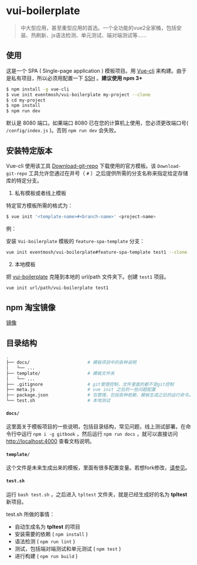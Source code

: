 # vui-boilerplate

> 中大型应用，甚至重型应用的首选。一个全功能的vue2全家桶，包括安装、热刷新、js语法检测、单元测试、端对端测试等……

## 使用

这是一个 SPA ( Single-page application ) 模板项目。用 [Vue-cli](https://github.com/vuejs/vue-cli) 来构建。由于是私有项目，所以必须用配置一下 [SSH](http://blog.csdn.net/so_geili/article/details/62041664) 。**建议使用 npm 3+**

``` bash
$ npm install -g vue-cli
$ vue init eventmosh/vui-boilerplate my-project --clone
$ cd my-project
$ npm install
$ npm run dev
```

默认是 8080 端口。如果端口 8080 已在您的计算机上使用，您必须更改端口号( `/config/index.js` )。否则 `npm run dev` 会失败。

## 安装特定版本

Vue-cli 使用该工具 [Download-git-repo](https://github.com/flipxfx/download-git-repo) 下载使用的官方模板。该 `Download-git-repo` 工具允许您通过在井号（ `#` ）之后提供所需的分支名称来指定给定存储库的特定分支。

1. 私有模板或者线上模板

特定官方模板所需的格式为：
``` bash
$ vue init '<template-name>#<branch-name>' <project-name>
```
例：

安装 `Vui-boilerplate` 模板的 `feature-spa-template` 分支：
``` bash
vue init eventmosh/vui-boilerplate#feature-spa-template test1 --clone
```

2. 本地模板

把 [vui-boilerplate](https://github.com/eventmosh/vui-boilerplate) 克隆到本地的 url/path 文件夹下。创建 `test1` 项目。

``` bash
vue init url/path/vui-boilerplate test1
```

## npm 淘宝镜像

[镜像](https://gist.github.com/iq9891/96441b1b01ddd4710e06cc5e52b9c10a)

## 目录结构

``` bash
.
├── docs/                      # 模板项目中的各种说明
│   └── ...
├── template/                  # 模板文件夹
│   └── ...
├── .gitignore                 # git管理控制，文件里面的都不受git控制
├── meta.js                    # vue init 之后的一些问题配置
├── package.json               # 包管理，包括各种依赖，模板生成之后的运行命令……
└── test.sh                    # 本地测试
```

#### `docs/`

这里面关于模板项目的一些说明，包括目录结构，常见问题，线上测试部署。在命令行中运行 `npm i -g gitbook` ，然后运行 `npm run docs` ，就可以直接访问 <http://localhost:4000> 查看文档说明。

#### `template/`

这个文件是未来生成出来的模板，里面有很多配置变量。若想fork修改，[请参见](https://github.com/vuejs/vue-cli)。

#### `test.sh`

运行 `bash test.sh` ，之后进入 `tpltest` 文件夹，就是已经生成好的名为 **tpltest** 新项目。

test.sh 所做的事情：

- 自动生成名为 **tpltest** 的项目
- 安装需要的依赖 ( `npm install` )
- 语法检测 ( `npm run lint` )
- 测试，包括端对端测试和单元测试 ( `npm test` )
- 进行构建 ( `npm run build` )

